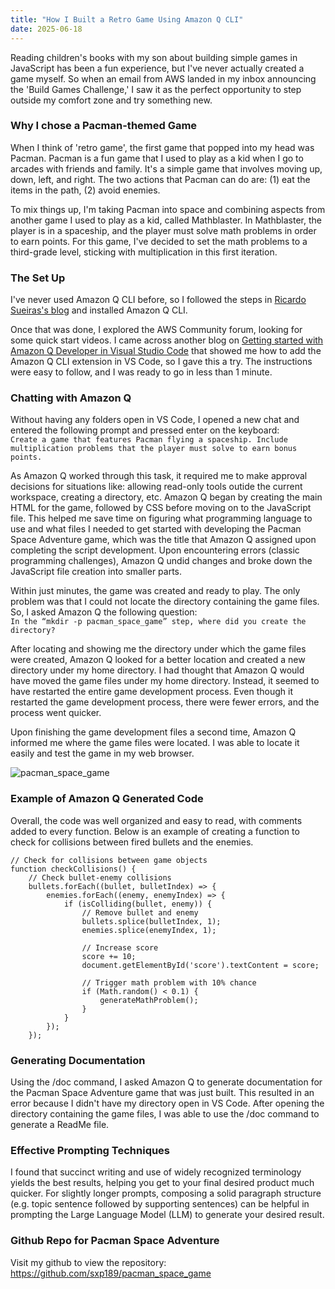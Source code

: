```yaml
---
title: "How I Built a Retro Game Using Amazon Q CLI"
date: 2025-06-18
---
```

Reading children's books with my son about building simple games in JavaScript has been a fun experience, but I've never actually created a game myself. So when an email from AWS landed in my inbox announcing the 'Build Games Challenge,' I saw it as the perfect opportunity to step outside my comfort zone and try something new.

### Why I chose a Pacman-themed Game ###
When I think of 'retro game', the first game that popped into my head was Pacman. Pacman is a fun game that I used to play as a kid when I go to arcades with friends and family. It's a simple game that involves moving up, down, left, and right. The two actions that Pacman can do are: (1) eat the items in the path, (2) avoid enemies. 

To mix things up, I'm taking Pacman into space and combining aspects from another game I used to play as a kid, called Mathblaster. In Mathblaster, the player is in a spaceship, and the player must solve math problems in order to earn points. For this game, I've decided to set the math problems to a third-grade level, sticking with multiplication in this first iteration.

### The Set Up ###
I've never used Amazon Q CLI before, so I followed the steps in [Ricardo Sueiras's blog](https://community.aws/content/2v5PptEEYT2y0lRmZbFQtECA66M/the-essential-guide-to-installing-amazon-q-developer-cli-on-windows?trk=e07eca93-fa2f-4351-b567-f293b83eb635&sc_channel=el_) and installed Amazon Q CLI. 

Once that was done, I explored the AWS Community forum, looking for some quick start videos. I came across another blog on [Getting started with Amazon Q Developer in Visual Studio Code](https://community.aws/content/2fVw1hN4VeTF3qtVSZHfQiQUS16/getting-started-with-amazon-q-developer-in-visual-studio-code) that showed me how to add the Amazon Q CLI extension in VS Code, so I gave this a try. The instructions were easy to follow, and I was ready to go in less than 1 minute.

### Chatting with Amazon Q ###
Without having any folders open in VS Code, I opened a new chat and entered the following prompt and pressed enter on the keyboard:  
``Create a game that features Pacman flying a spaceship. Include multiplication problems that the player must solve to earn bonus points.``

As Amazon Q worked through this task, it required me to make approval decisions for situations like: allowing read-only tools outide the current workspace, creating a directory, etc. Amazon Q began by creating the main HTML for the game, followed by CSS before moving on to the JavaScript file. This helped me save time on figuring what programming language to use and what files I needed to get started with developing the Pacman Space Adventure game, which was the title that Amazon Q assigned upon completing the script development. Upon encountering errors (classic programming challenges), Amazon Q undid changes and broke down the JavaScript file creation into smaller parts. 

Within just minutes, the game was created and ready to play. The only problem was that I could not locate the directory containing the game files. So, I asked Amazon Q the following question:  
``In the “mkdir -p pacman_space_game” step, where did you create the directory?``

After locating and showing me the directory under which the game files were created, Amazon Q looked for a better location and created a new directory under my home directory. I had thought that Amazon Q would have moved the game files under my home directory. Instead, it seemed to have restarted the entire game development process. Even though it restarted the game development process, there were fewer errors, and the process went quicker.

Upon finishing the game development files a second time, Amazon Q informed me where the game files were located. I was able to locate it easily and test the game in my web browser.

![pacman_space_game](https://github.com/user-attachments/assets/32d81f50-e3fe-4aa3-b336-4fd2db52b790)

### Example of Amazon Q Generated Code ###
Overall, the code was well organized and easy to read, with comments added to every function. Below is an example of creating a function to check for collisions between fired bullets and the enemies.  
````
// Check for collisions between game objects
function checkCollisions() {
    // Check bullet-enemy collisions
    bullets.forEach((bullet, bulletIndex) => {
        enemies.forEach((enemy, enemyIndex) => {
            if (isColliding(bullet, enemy)) {
                // Remove bullet and enemy
                bullets.splice(bulletIndex, 1);
                enemies.splice(enemyIndex, 1);
                
                // Increase score
                score += 10;
                document.getElementById('score').textContent = score;
                
                // Trigger math problem with 10% chance
                if (Math.random() < 0.1) {
                    generateMathProblem();
                }
            }
        });
    });
````

### Generating Documentation ###
Using the /doc command, I asked Amazon Q to generate documentation for the Pacman Space Adventure game that was just built. This resulted in an error because I didn't have my directory open in VS Code. After opening the directory containing the game files, I was able to use the /doc command to generate a ReadMe file.

### Effective Prompting Techniques ###
I found that succinct writing and use of widely recognized terminology yields the best results, helping you get to your final desired product much quicker. For slightly longer prompts, composing a solid paragraph structure (e.g. topic sentence followed by supporting sentences) can be helpful in prompting the Large Language Model (LLM) to generate your desired result.

### Github Repo for Pacman Space Adventure ###
Visit my github to view the repository: https://github.com/sxp189/pacman_space_game
